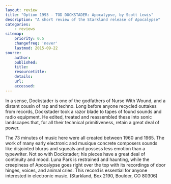 ```yaml
---
layout: review
title: "Option 1993 - TOD DOCKSTADER: Apocalypse, by Scott Lewis"
description: "A short review of the Starkland release of Apocalypse"
categories:
    - reviews
sitemap:
    priority: 0.5
    changefreq: 'never'
    lastmod: 2015-09-22
source:
    author:
    published:
    title:
    resourcetitle: 
    details:
    url: 
    accessed: 
---
```


In a sense, Dockstader is one of the godfathers of Nurse With Wound, and a distant cousin of rap and techno. Long before anyone recycled outtakes from records, Dockstader took a razor blade to tapes of found sounds and radio equipment. He edited, treated and reassembled these into sonic landscapes that, for all their technical primitiveness, retain a great deal of power.

The 73 minutes of music here were all created between 1960 and 1965. The work of many early electronic and musique concrete composers sounds like disjointed blurps and squeals and possess less emotion than a typewriter. Not so with Dockstader; his pieces have a great deal of continuity and mood. Luna Park is restrained and haunting, while the creepiness of Apocalypse goes right over the top with its recordings of door hinges, voices, and animal cries. This record is essential for anyone interested in electronic music. (Starkland, Box 2190, Boulder, CO 80306)

